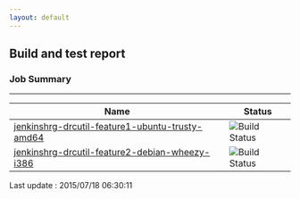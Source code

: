 ```yaml
---
layout: default
---
```

## Build and test report
### Job Summary
___
  
|Name|Status|
|---|---|
|[jenkinshrg-drcutil-feature1-ubuntu-trusty-amd64](http://jenkinshrg.github.io/jenkinshrg-drcutil-feature1-ubuntu-trusty-amd64)|![Build Status](http://jenkinshrg.github.io/jenkinshrg-drcutil-feature1-ubuntu-trusty-amd64/badge.svg)|
|[jenkinshrg-drcutil-feature2-debian-wheezy-i386](http://jenkinshrg.github.io/jenkinshrg-drcutil-feature2-debian-wheezy-i386)|![Build Status](http://jenkinshrg.github.io/jenkinshrg-drcutil-feature2-debian-wheezy-i386/badge.svg)|
  
Last update : 2015/07/18 06:30:11

